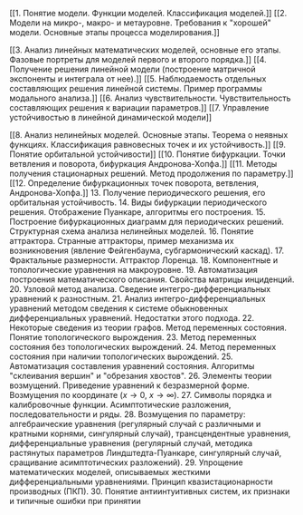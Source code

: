 [[1. Понятие модели. Функции моделей. Классификация моделей.]] 
[[2. Модели на микро-, макро- и метауровне. Требования к "хорошей" модели. Основные этапы процесса моделирования.]]

[[3. Анализ линейных математических моделей, основные его этапы. Фазовые портреты для моделей первого и второго порядка.]]
[[4. Получение решения линейной модели (построение матричной экспоненты и интеграла от нее).]]
[[5. Наблюдаемость отдельных составляющих решения линейной системы. Пример программы модального анализа.]]
[[6. Анализ чувствительности. Чувствительность составляющих решения к вариации параметров.]]
[[7. Управление устойчивостью в линейной динамической модели]]

[[8. Анализ нелинейных моделей. Основные этапы. Теорема о неявных функциях. Классификация равновесных точек и их устойчивость.]]
[[9. Понятие орбитальной устойчивости]]
[[10. Понятие бифуркации. Точки ветвления и поворота, бифуркация Андронова-Хопфа.]]
[[11. Методы получения стационарных решений. Метод продолжения по параметру.]]
[[12. Определение бифуркационных точек поворота, ветвления, Андронова-Хопфа.]]
13. Получение периодического решения, его орбитальная устойчивость.
14. Виды бифуркации периодического решения. Отображение Пуанкаре, алгоритмы его построения.
15. Построение бифуркационных диаграмм для периодических решений. Структурная схема анализа нелинейных моделей.
16. Понятие аттрактора. Странные аттракторы, пример механизма их возникновения (явление Фейгенбаума, субгармонический каскад).
17. Фрактальные размерности. Аттрактор Лоренца.
18. Компонентные и топологические уравнения на макроуровне.
19. Автоматизация построения математического описания. Свойства матрицы инциденций.
20. Узловой метод анализа. Сведение интегро-дифференциальных уравнений к разностным.
21. Анализ интегро-дифференциальных уравнений методом сведения к системе обыкновенных дифференциальных уравнений. Недостатки этого подхода.
22. Некоторые сведения из теории графов. Метод переменных состояния. Понятие топологического вырождения.
23. Метод переменных состояния без топологических вырождений.
24. Метод переменных состояния при наличии топологических вырождений.
25. Автоматизация составления уравнений состояния. Алгоритмы "склеивания вершин" и "обрезания хвостов".
26. Элементы теории возмущений. Приведение уравнений к безразмерной форме. Возмущения по координате ($x\rightarrow0$, $x\rightarrow\infty$).
27. Символы порядка и калибровочные функции. Асимптотические разложения, последовательности и ряды.
28. Возмущения по параметру: алгебраические уравнения (регулярный случай с различными и кратными корнями, сингулярный случай), трансцендентные уравнения, дифференциальные уравнения (регулярный случай, методика растянутых параметров Линдштедта-Пуанкаре, сингулярный случай, сращивание асимптотических разложений).
29. Упрощение математических моделей, описываемых жесткими дифференциальными уравнениями. Принцип квазистационарности производных (ПКП).
30. Понятие антиинтуитивных систем, их признаки и типичные ошибки при принятии 
